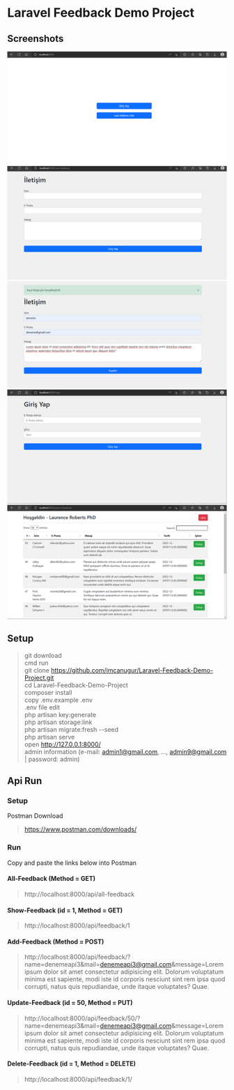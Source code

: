 # Laravel Feedback Demo Project

## Screenshots

![](/screen/screen1.png)
![](/screen/screen2.png)
![](/screen/screen3.png)
![](/screen/screen4.png)
![](/screen/screen5.png)

## Setup
> git download <br>
> cmd run <br>
> git clone https://github.com/imcanugur/Laravel-Feedback-Demo-Project.git <br>
> cd Laravel-Feedback-Demo-Project <br>
> composer install <br>
> copy .env.example .env <br>
> .env file edit <br>
> php artisan key:generate <br>
> php artisan storage:link <br>
> php artisan migrate:fresh --seed <br>
> php artisan serve <br>
> open http://127.0.0.1:8000/ <br>
> admin information (e-mail: admin1@gmail.com, ..., admin9@gmail.com | password: admin) <br>

## Api Run
### Setup
Postman Download
> https://www.postman.com/downloads/

### Run
Copy and paste the links below into Postman

#### All-Feedback (Method = GET)
> http://localhost:8000/api/all-feedback

#### Show-Feedback (id = 1, Method = GET)
> http://localhost:8000/api/feedback/1

#### Add-Feedback (Method = POST)
> http://localhost:8000/api/feedback/?name=denemeapi3&mail=denemeapi3@gmail.com&message=Lorem ipsum dolor sit amet consectetur adipisicing elit. Dolorum voluptatum minima est sapiente, modi iste id corporis nesciunt sint rem ipsa quod corrupti, natus quis repudiandae, unde itaque voluptates? Quae.

#### Update-Feedback (id = 50, Method = PUT)
> http://localhost:8000/api/feedback/50/?name=denemeapi3&mail=denemeapi3@gmail.com&message=Lorem ipsum dolor sit amet consectetur adipisicing elit. Dolorum voluptatum minima est sapiente, modi iste id corporis nesciunt sint rem ipsa quod corrupti, natus quis repudiandae, unde itaque voluptates? Quae.

#### Delete-Feedback (id = 1, Method = DELETE)
> http://localhost:8000/api/feedback/1/

